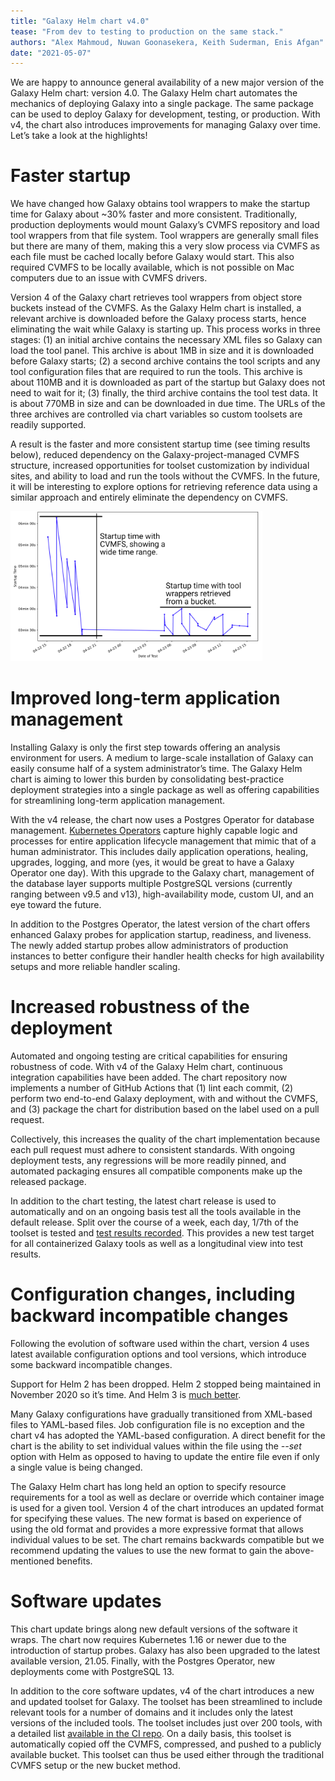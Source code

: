 ```yaml
---
title: "Galaxy Helm chart v4.0"
tease: "From dev to testing to production on the same stack."
authors: "Alex Mahmoud, Nuwan Goonasekera, Keith Suderman, Enis Afgan"
date: "2021-05-07"
---
```


We are happy to announce general availability of a new major version of the
Galaxy Helm chart: version 4.0. The Galaxy Helm chart automates the mechanics of
deploying Galaxy into a single package. The same package can be used to deploy
Galaxy for development, testing, or production. With v4, the chart also
introduces improvements for managing Galaxy over time. Let’s take a look at the
highlights!


# Faster startup

We have changed how Galaxy obtains tool wrappers to make the startup time for
Galaxy about ~30% faster and more consistent. Traditionally, production
deployments would mount Galaxy’s CVMFS repository and load tool wrappers from
that file system. Tool wrappers are generally small files but there are many of
them, making this a very slow process via CVMFS as each file must be cached
locally before Galaxy would start. This also required CVMFS to be locally
available, which is not possible on Mac computers due to an issue with CVMFS
drivers.

Version 4 of the Galaxy chart retrieves tool wrappers from object store buckets
instead of the CVMFS. As the Galaxy Helm chart is installed, a relevant archive
is downloaded before the Galaxy process starts, hence eliminating the wait while
Galaxy is starting up. This process works in three stages: (1) an initial
archive contains the necessary XML files so Galaxy can load the tool panel. This
archive is about 1MB in size and it is downloaded before Galaxy starts; (2) a
second archive contains the tool scripts and any tool configuration files that
are required to run the tools. This archive is about 110MB and it is downloaded
as part of the startup but Galaxy does not need to wait for it; (3) finally, the
third archive contains the tool test data. It is about 770MB in size and can be
downloaded in due time. The URLs of the three archives are controlled via chart
variables so custom toolsets are readily supported.

A result is the faster and more consistent startup time (see timing results
below), reduced dependency on the Galaxy-project-managed CVMFS structure,
increased opportunities for toolset customization by individual sites, and
ability to load and run the tools without the CVMFS. In the future, it will be
interesting to explore options for retrieving reference data using a similar
approach and entirely eliminate the dependency on CVMFS.

<div class="center">
  <a href="/blog/2021-05-galaxy-helm-chart-v4/no-cvmfs.png">
    <div class="img-sizer" style="width: 80%">

![](./no-cvmfs.png)

</div>
  </a>
</div>


# Improved long-term application management

Installing Galaxy is only the first step towards offering an analysis
environment for users. A medium to large-scale installation of Galaxy can easily
consume half of a system administrator’s time. The Galaxy Helm chart is aiming
to lower this burden by consolidating best-practice deployment strategies into a
single package as well as offering capabilities for streamlining long-term
application management.

With the v4 release, the chart now uses a Postgres Operator for database
management. [Kubernetes
Operators](https://kubernetes.io/docs/concepts/extend-kubernetes/operator/)
capture highly capable logic and processes for entire application lifecycle
management that mimic that of a human administrator. This includes daily
application operations, healing, upgrades, logging, and more (yes, it would be
great to have a Galaxy Operator one day). With this upgrade to the Galaxy chart,
management of the database layer supports multiple PostgreSQL versions
(currently ranging between v9.5 and v13), high-availability mode, custom UI, and
an eye toward the future.

In addition to the Postgres Operator, the latest version of the chart offers
enhanced Galaxy probes for application startup, readiness, and liveness. The
newly added startup probes allow administrators of production instances to
better configure their handler health checks for high availability setups and
more reliable handler scaling.


# Increased robustness of the deployment

Automated and ongoing testing are critical capabilities for ensuring robustness
of code. With v4 of the Galaxy Helm chart, continuous integration capabilities
have been added. The chart repository now implements a number of GitHub Actions
that (1) lint each commit, (2) perform two end-to-end Galaxy deployment, with
and without the CVMFS, and (3) package the chart for distribution based on the
label used on a pull request.

Collectively, this increases the quality of the chart implementation because
each pull request must adhere to consistent standards. With ongoing deployment
tests, any regressions will be more readily pinned, and automated packaging
ensures all compatible components make up the released package.

In addition to the chart testing, the latest chart release is used to
automatically and on an ongoing basis test all the tools available in the
default release. Split over the course of a week, each day, 1/7th of the toolset
is tested and [test results
recorded](https://github.com/anvilproject/galaxy-ci#tool-testing). This provides
a new test target for all containerized Galaxy tools as well as a longitudinal
view into test results.


# Configuration changes, including backward incompatible changes

Following the evolution of software used within the chart, version 4 uses latest
available configuration options and tool versions, which introduce some backward
incompatible changes.

Support for Helm 2 has been dropped. Helm 2 stopped being maintained in November
2020 so it’s time. And Helm 3 is [much
better](https://helm.sh/blog/helm-3-released/).

Many Galaxy configurations have gradually transitioned from XML-based files to
YAML-based files.  Job configuration file is no exception and the chart v4 has
adopted the YAML-based configuration. A direct benefit for the chart is the
ability to set individual values within the file using the _--set_ option with
Helm as opposed to having to update the entire file even if only a single value
is being changed.

The Galaxy Helm chart has long held an option to specify resource requirements
for a tool as well as declare or override which container image is used for a
given tool. Version 4 of the chart introduces an updated format for specifying
these values. The new format is based on experience of using the old format and
provides a more expressive format that allows individual values to be set. The
chart remains backwards compatible but we recommend updating the values to use
the new format to gain the above-mentioned benefits.


# Software updates

This chart update brings along new default versions of the software it wraps.
The chart now requires Kubernetes 1.16 or newer due to the introduction of
startup probes. Galaxy has also been upgraded to the latest available version,
21.05. Finally, with the Postgres Operator, new deployments come with PostgreSQL
13.

In addition to the core software updates, v4 of the chart introduces a new and
updated toolset for Galaxy. The toolset has been streamlined to include relevant
tools for a number of domains and it includes only the latest versions of the
included tools. The toolset includes just over 200 tools, with a detailed list
[available in the CI
repo](https://github.com/almahmoud/anvil-misc/blob/master/reports/anvil/tools.yaml).
On a daily basis, this toolset is automatically copied off the CVMFS,
compressed, and pushed to a publicly available bucket. This toolset can thus be
used either through the traditional CVMFS setup or the new bucket method.
